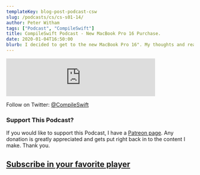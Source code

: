 ```yaml
---
templateKey: blog-post-podcast-csw
slug: /podcasts/cs/cs-s01-14/
author: Peter Witham
tags: ["Podcast", "CompileSwift"]
title: CompileSwift Podcast - New MacBook Pro 16 Purchase.
date: 2020-01-04T16:50:00
blurb: I decided to get to the new MacBook Pro 16". My thoughts and reasons in this episode plus, looking forward to 2020 in Swift.
---
```


<iframe src="https://anchor.fm/compileswift/embed/episodes/My-MacBook-Pro-16-Decision-Process--New-Year--New-Hopes-ea01lp" height="102" width="400" frameborder="0" scrolling="no"></iframe>

Follow on Twitter: [@CompileSwift](https://twitter.com/compileswift)

### Support This Podcast?

If you would like to support this Podcast, I have a [Patreon page](https://patreon.com/pwcom). Any donation is greatly appreciated and gets put right back in to the content I make.
Thank you.

## [Subscribe in your favorite player](https://pw.d.pr/5TbjRs)
